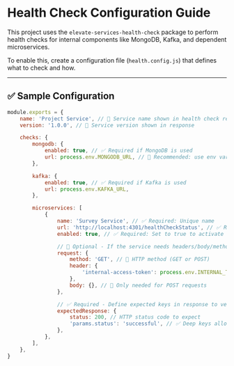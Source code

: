 # Health Check Configuration Guide

This project uses the `elevate-services-health-check` package to perform health checks for internal components like MongoDB, Kafka, and dependent microservices.

To enable this, create a configuration file (`health.config.js`) that defines what to check and how.

---

## ✅ Sample Configuration

```js
module.exports = {
	name: 'Project Service', // 🔹 Service name shown in health check response
	version: '1.0.0', // 🔹 Service version shown in response

	checks: {
		mongodb: {
			enabled: true, // ✅ Required if MongoDB is used
			url: process.env.MONGODB_URL, // 🔐 Recommended: use env variable
		},

		kafka: {
			enabled: true, // ✅ Required if Kafka is used
			url: process.env.KAFKA_URL,
		},

		microservices: [
			{
				name: 'Survey Service', // ✅ Required: Unique name
				url: 'http://localhost:4301/healthCheckStatus', // ✅ Required: Health check endpoint
				enabled: true, // ✅ Required: Set to true to activate

				// 🧾 Optional - If the service needs headers/body/method
				request: {
					method: 'GET', // 🔄 HTTP method (GET or POST)
					header: {
						'internal-access-token': process.env.INTERNAL_TOKEN,
					},
					body: {}, // 🧾 Only needed for POST requests
				},

				// ✅ Required - Define expected keys in response to verify health
				expectedResponse: {
					status: 200, // HTTP status code to expect
					'params.status': 'successful', // ✅ Deep keys allowed
				},
			},
		],
	},
}
```

